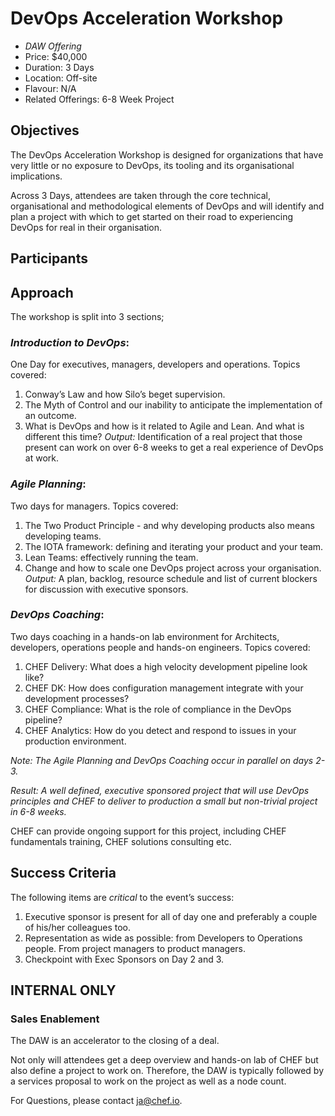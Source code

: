 # DevOps Acceleration Workshop

+ *DAW Offering*
+ Price: $40,000
+ Duration: 3 Days
+ Location: Off-site
+ Flavour: N/A
+ Related Offerings: 6-8 Week Project

## Objectives
The DevOps Acceleration Workshop is designed for organizations that have very little or no exposure to DevOps, its tooling and its organisational implications. 

Across 3 Days, attendees are taken through the core technical, organisational and methodological elements of DevOps and will identify and plan a project with which to get started on their road to experiencing DevOps for real in their organisation.

## Participants


## Approach
The workshop is split into 3 sections;

### *Introduction to DevOps*: 
One Day for executives, managers, developers and operations.
Topics covered:
1. Conway’s Law and how Silo’s beget supervision.
2. The Myth of Control and our inability to anticipate the implementation of an outcome.
3. What is DevOps and how is it related to Agile and Lean. And what is different this time?
*Output:* Identification of a real project that those present can work on over 6-8 weeks to get a real experience of DevOps at work.  

### *Agile Planning*: 
Two days for managers. Topics covered:
1. The Two Product Principle - and why developing products also means developing teams.
2. The IOTA framework: defining and iterating your product and your team.
3. Lean Teams: effectively running the team. 
4. Change and how to scale one DevOps project across your organisation.
*Output:* A plan, backlog, resource schedule and list of current blockers for discussion with executive sponsors.

### *DevOps Coaching*: 
Two days coaching in a hands-on lab environment for Architects, developers, operations people and hands-on engineers. Topics covered:
1. CHEF Delivery: What does a high velocity development pipeline look like?
2. CHEF DK: How does configuration management integrate with your development processes?
3. CHEF Compliance: What is the role of compliance in the DevOps pipeline?
4. CHEF Analytics: How do you detect and respond to issues in your production environment.

*Note: The Agile Planning and DevOps Coaching occur in parallel on days 2-3.* 

*Result: A well defined, executive sponsored project that will use DevOps principles and CHEF to deliver to production a small but non-trivial project in 6-8 weeks.* 

CHEF can provide ongoing support for this project, including CHEF fundamentals training, CHEF solutions consulting etc.   

## Success Criteria
The following items are *critical* to the event’s success:
1. Executive sponsor is present for all of day one and preferably a couple of his/her colleagues too. 
2. Representation as wide as possible: from Developers to Operations people. From project managers to product managers.
3. Checkpoint with Exec Sponsors on Day 2 and 3. 

## INTERNAL ONLY
### Sales Enablement
The DAW is an accelerator to the closing of a deal.

Not only will attendees get a deep overview and hands-on lab of CHEF but also define a project to work on. Therefore, the DAW is typically followed by a services proposal to work on the project as well as a node count. 

For Questions, please contact ja@chef.io. 
